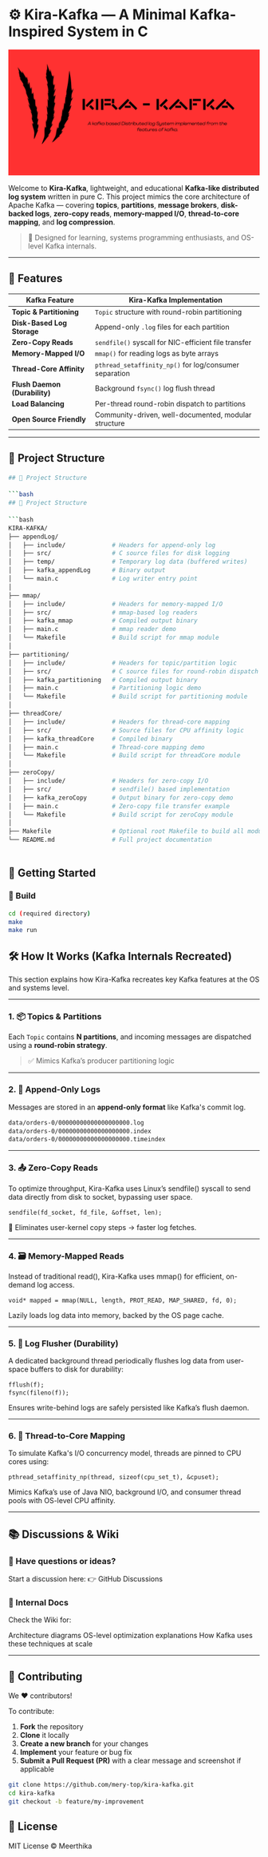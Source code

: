 # ⚙️ Kira-Kafka — A Minimal Kafka-Inspired System in C

![Kira-Kafka Architecture](logo.png)


Welcome to **Kira-Kafka**, lightweight, and educational **Kafka-like distributed log system** written in pure C. This project mimics the core architecture of Apache Kafka — covering **topics**, **partitions**, **message brokers**, **disk-backed logs**, **zero-copy reads**, **memory-mapped I/O**, **thread-to-core mapping**, and **log compression**.

> 🔬 Designed for learning, systems programming enthusiasts, and OS-level Kafka internals.

---

## 🌟 Features

| Kafka Feature                    | Kira-Kafka Implementation                                |
|----------------------------------|-----------------------------------------------------------|
| **Topic & Partitioning**         | `Topic` structure with round-robin partitioning          |
| **Disk-Based Log Storage**       | Append-only `.log` files for each partition              |
| **Zero-Copy Reads**              | `sendfile()` syscall for NIC-efficient file transfer     |
| **Memory-Mapped I/O**            | `mmap()` for reading logs as byte arrays                 |
| **Thread-Core Affinity**         | `pthread_setaffinity_np()` for log/consumer separation   |
| **Flush Daemon (Durability)**    | Background `fsync()` log flush thread                    |
| **Load Balancing**               | Per-thread round-robin dispatch to partitions            |
| **Open Source Friendly**         | Community-driven, well-documented, modular structure     |

---

## 🧱 Project Structure

```bash
## 📁 Project Structure

```bash
## 📁 Project Structure

```bash
KIRA-KAFKA/
├── appendLog/
│   ├── include/             # Headers for append-only log
│   ├── src/                 # C source files for disk logging
│   ├── temp/                # Temporary log data (buffered writes)
│   ├── kafka_appendLog      # Binary output
│   └── main.c               # Log writer entry point
│
├── mmap/
│   ├── include/             # Headers for memory-mapped I/O
│   ├── src/                 # mmap-based log readers
│   ├── kafka_mmap           # Compiled output binary
│   ├── main.c               # mmap reader demo
│   └── Makefile             # Build script for mmap module
│
├── partitioning/
│   ├── include/             # Headers for topic/partition logic
│   ├── src/                 # C source files for round-robin dispatch
│   ├── kafka_partitioning   # Compiled output binary
│   ├── main.c               # Partitioning logic demo
│   └── Makefile             # Build script for partitioning module
│
├── threadCore/
│   ├── include/             # Headers for thread-core mapping
│   ├── src/                 # Source files for CPU affinity logic
│   ├── kafka_threadCore     # Compiled binary
│   ├── main.c               # Thread-core mapping demo
│   └── Makefile             # Build script for threadCore module
│
├── zeroCopy/
│   ├── include/             # Headers for zero-copy I/O
│   ├── src/                 # sendfile() based implementation
│   ├── kafka_zeroCopy       # Output binary for zero-copy demo
│   ├── main.c               # Zero-copy file transfer example
│   └── Makefile             # Build script for zeroCopy module
│
├── Makefile                 # Optional root Makefile to build all modules
└── README.md                # Full project documentation



```
## 🚀 Getting Started

### 🔧 Build

```bash
cd (required directory)
make
make run
```

## 🛠️ How It Works (Kafka Internals Recreated)

This section explains how Kira-Kafka recreates key Kafka features at the OS and systems level.

---

### 1. 📦 Topics & Partitions

Each `Topic` contains **N partitions**, and incoming messages are dispatched using a **round-robin strategy**.

> ✅ Mimics Kafka’s producer partitioning logic

---

### 2. 🧾 Append-Only Logs

Messages are stored in an **append-only format** like Kafka's commit log.

```bash
data/orders-0/00000000000000000000.log
data/orders-0/00000000000000000000.index
data/orders-0/00000000000000000000.timeindex
```
---

### 3. 📤 Zero-Copy Reads
To optimize throughput, Kira-Kafka uses Linux’s sendfile() syscall to send data directly from disk to socket, bypassing user space.

```
sendfile(fd_socket, fd_file, &offset, len);
```
🧠 Eliminates user-kernel copy steps → faster log fetches.

---
### 4. 🗃 Memory-Mapped Reads
Instead of traditional read(), Kira-Kafka uses mmap() for efficient, on-demand log access.

```
void* mapped = mmap(NULL, length, PROT_READ, MAP_SHARED, fd, 0);
```
Lazily loads log data into memory, backed by the OS page cache.

---
### 5. 🔄 Log Flusher (Durability)
A dedicated background thread periodically flushes log data from user-space buffers to disk for durability:

```
fflush(f);
fsync(fileno(f));
```
Ensures write-behind logs are safely persisted like Kafka’s flush daemon.

---

### 6. 🧵 Thread-to-Core Mapping
To simulate Kafka's I/O concurrency model, threads are pinned to CPU cores using:

```
pthread_setaffinity_np(thread, sizeof(cpu_set_t), &cpuset);
```
Mimics Kafka’s use of Java NIO, background I/O, and consumer thread pools with OS-level CPU affinity.

---

## 📚 Discussions & Wiki

### 🤔 Have questions or ideas?
Start a discussion here:
👉 GitHub Discussions

### 📘 Internal Docs
Check the Wiki for:

Architecture diagrams
OS-level optimization explanations
How Kafka uses these techniques at scale


---

## 🤝 Contributing

We ❤️ contributors!

To contribute:

1. **Fork** the repository  
2. **Clone** it locally  
3. **Create a new branch** for your changes  
4. **Implement** your feature or bug fix  
5. **Submit a Pull Request (PR)** with a clear message and screenshot if applicable

```bash
git clone https://github.com/mery-top/kira-kafka.git
cd kira-kafka
git checkout -b feature/my-improvement
```

## 🪪 License

MIT License © Meerthika
